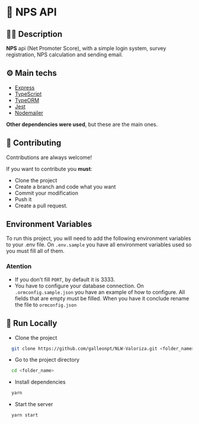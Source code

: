 # 🚀 **NPS API**

## 👨‍💻 Description

**NPS** api (Net Promoter Score), with a simple login system, survey registration, NPS calculation and sending email.

## ⚙ Main techs

- [Express](https://expressjs.com/)
- [TypeScript](https://www.typescriptlang.org/)
- [TypeORM](https://typeorm.io/#/)
- [Jest](https://jestjs.io/)
- [Nodemailer](https://nodemailer.com/about/)

**Other dependencies were used**, but these are the main ones.

## 🤝 Contributing

Contributions are always welcome!

If you want to contribute you **must**:

- Clone the project
- Create a branch and code what you want
- Commit your modification
- Push it
- Create a pull request.

## Environment Variables

To run this project, you will need to add the following environment variables to your .env file.
On `.env.sample` you have all environment variables used so you must fill all of them.

### Atention

- If you don't fill `PORT`, by default it is 3333.
- You have to configure your database connection. On `.ormconfig.sample.json` you have an example of how to configure. All fields that are empty must be filled. When you have it conclude rename the file to `ormconfig.json`

## 🏃 Run Locally

- Clone the project

```bash
  git clone https://github.com/galleonpt/NLW-Valoriza.git <folder_name>
```

- Go to the project directory

```bash
  cd <folder_name>
```

- Install dependencies

```bash
  yarn
```

- Start the server

```bash
  yarn start
```
